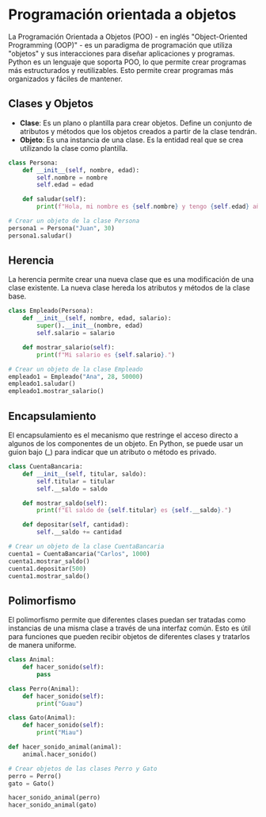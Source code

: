 # Programación orientada a objetos

La Programación Orientada a Objetos (POO) - en inglés "Object-Oriented Programming (OOP)" - es un paradigma de programación que utiliza "objetos" y sus interacciones para diseñar aplicaciones y programas. Python es un lenguaje que soporta POO, lo que permite crear programas más estructurados y reutilizables. Esto permite crear programas más organizados y fáciles de mantener.

## Clases y Objetos

- **Clase**: Es un plano o plantilla para crear objetos. Define un conjunto de atributos y métodos que los objetos creados a partir de la clase tendrán.
- **Objeto**: Es una instancia de una clase. Es la entidad real que se crea utilizando la clase como plantilla.

```python
class Persona:
    def __init__(self, nombre, edad):
        self.nombre = nombre
        self.edad = edad

    def saludar(self):
        print(f"Hola, mi nombre es {self.nombre} y tengo {self.edad} años.")

# Crear un objeto de la clase Persona
persona1 = Persona("Juan", 30)
persona1.saludar()
```

## Herencia

La herencia permite crear una nueva clase que es una modificación de una clase existente. La nueva clase hereda los atributos y métodos de la clase base.

```python
class Empleado(Persona):
    def __init__(self, nombre, edad, salario):
        super().__init__(nombre, edad)
        self.salario = salario

    def mostrar_salario(self):
        print(f"Mi salario es {self.salario}.")

# Crear un objeto de la clase Empleado
empleado1 = Empleado("Ana", 28, 50000)
empleado1.saludar()
empleado1.mostrar_salario()
```

## Encapsulamiento

El encapsulamiento es el mecanismo que restringe el acceso directo a algunos de los componentes de un objeto. En Python, se puede usar un guion bajo (_) para indicar que un atributo o método es privado.

```python
class CuentaBancaria:
    def __init__(self, titular, saldo):
        self.titular = titular
        self.__saldo = saldo

    def mostrar_saldo(self):
        print(f"El saldo de {self.titular} es {self.__saldo}.")

    def depositar(self, cantidad):
        self.__saldo += cantidad

# Crear un objeto de la clase CuentaBancaria
cuenta1 = CuentaBancaria("Carlos", 1000)
cuenta1.mostrar_saldo()
cuenta1.depositar(500)
cuenta1.mostrar_saldo()
```

## Polimorfismo

El polimorfismo permite que diferentes clases puedan ser tratadas como instancias de una misma clase a través de una interfaz común. Esto es útil para funciones que pueden recibir objetos de diferentes clases y tratarlos de manera uniforme.

```python
class Animal:
    def hacer_sonido(self):
        pass

class Perro(Animal):
    def hacer_sonido(self):
        print("Guau")

class Gato(Animal):
    def hacer_sonido(self):
        print("Miau")

def hacer_sonido_animal(animal):
    animal.hacer_sonido()

# Crear objetos de las clases Perro y Gato
perro = Perro()
gato = Gato()

hacer_sonido_animal(perro)
hacer_sonido_animal(gato)
```
